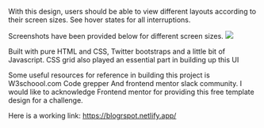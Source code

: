 With this design, users should be able to view different layouts according to their screen sizes.
See hover states for all interruptions.

Screenshots have been provided below for different screen sizes.
<img src="images/icc.jpg" />
  

Built with pure HTML and CSS, Twitter bootstraps and a little bit of Javascript.
CSS grid also played an essential part in building up this UI

Some useful resources for reference in building this project is
W3schoool.com
Code grepper
And frontend mentor slack community.
I would like to acknowledge Frontend mentor for providing this free template design for a challenge.

Here is a working link: https://blogrspot.netlify.app/
